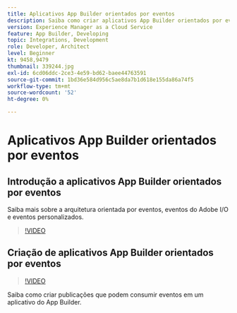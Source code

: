 ```yaml
---
title: Aplicativos App Builder orientados por eventos
description: Saiba como criar aplicativos App Builder orientados por eventos.
version: Experience Manager as a Cloud Service
feature: App Builder, Developing
topic: Integrations, Development
role: Developer, Architect
level: Beginner
kt: 9458,9479
thumbnail: 339244.jpg
exl-id: 6cd06ddc-2ce3-4e59-bd62-baee44763591
source-git-commit: 1bd36e584d956c5ae8da7b1d618e155da86a74f5
workflow-type: tm+mt
source-wordcount: '52'
ht-degree: 0%

---
```


# Aplicativos App Builder orientados por eventos

## Introdução a aplicativos App Builder orientados por eventos

Saiba mais sobre a arquitetura orientada por eventos, eventos do Adobe I/O e eventos personalizados.

>[!VIDEO](https://video.tv.adobe.com/v/339244/?quality=12&learn=on)

## Criação de aplicativos App Builder orientados por eventos

>[!VIDEO](https://video.tv.adobe.com/v/339245/?quality=12&learn=on)

Saiba como criar publicações que podem consumir eventos em um aplicativo do App Builder.
